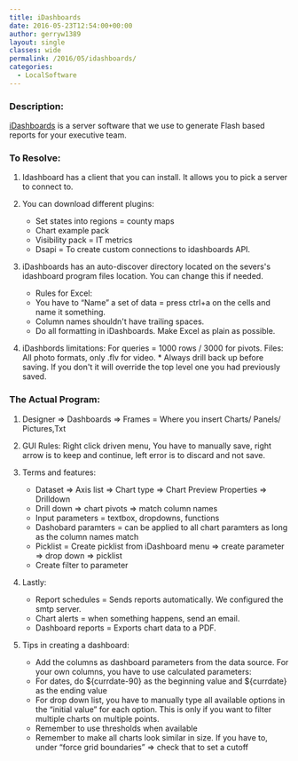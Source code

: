 ```yaml
---
title: iDashboards
date: 2016-05-23T12:54:00+00:00
author: gerryw1389
layout: single
classes: wide
permalink: /2016/05/idashboards/
categories:
  - LocalSoftware
---
```

<!--more-->

### Description:

[iDashboards](https://www.idashboards.com) is a server software that we use to generate Flash based reports for your executive team.

### To Resolve:

1. Idashboard has a client that you can install. It allows you to pick a server to connect to.

2. You can download different plugins:

   - Set states into regions = county maps  
   - Chart example pack  
   - Visibility pack = IT metrics  
   - Dsapi = To create custom connections to idashboards API.

3. iDashboards has an auto-discover directory located on the severs's idashboard program files location. You can change this if needed.

   - Rules for Excel:  
   - You have to &#8220;Name&#8221; a set of data = press ctrl+a on the cells and name it something.  
   - Column names shouldn't have trailing spaces.  
   - Do all formatting in iDashboards. Make Excel as plain as possible.

4. iDashbords limitations: For queries = 1000 rows / 3000 for pivots. Files: All photo formats, only .flv for video. * Always drill back up before saving. If you don't it will override the top level one you had previously saved.

### The Actual Program:

1. Designer => Dashboards => Frames = Where you insert Charts/ Panels/ Pictures,Txt

2. GUI Rules: Right click driven menu, You have to manually save, right arrow is to keep and continue, left error is to discard and not save.

3. Terms and features:

   - Dataset => Axis list => Chart type => Chart Preview Properties => Drilldown  
   - Drill down => chart pivots => match column names  
   - Input parameters = textbox, dropdowns, functions  
   - Dashobard paramters = can be applied to all chart paramters as long as the column names match  
   - Picklist = Create picklist from iDashboard menu => create parameter => drop down => picklist  
   - Create filter to parameter

4. Lastly:

   - Report schedules = Sends reports automatically. We configured the smtp server.  
   - Chart alerts = when something happens, send an email.  
   - Dashboard reports = Exports chart data to a PDF.

5. Tips in creating a dashboard:

   - Add the columns as dashboard parameters from the data source. For your own columns, you have to use calculated parameters:  
   - For dates, do ${currdate-90} as the beginning value and ${currdate} as the ending value  
   - For drop down list, you have to manually type all available options in the &#8220;initial value&#8221; for each option. This is only if you want to filter multiple charts on multiple points.  
   - Remember to use thresholds when available  
   - Remember to make all charts look similar in size. If you have to, under &#8220;force grid boundaries&#8221; => check that to set a cutoff